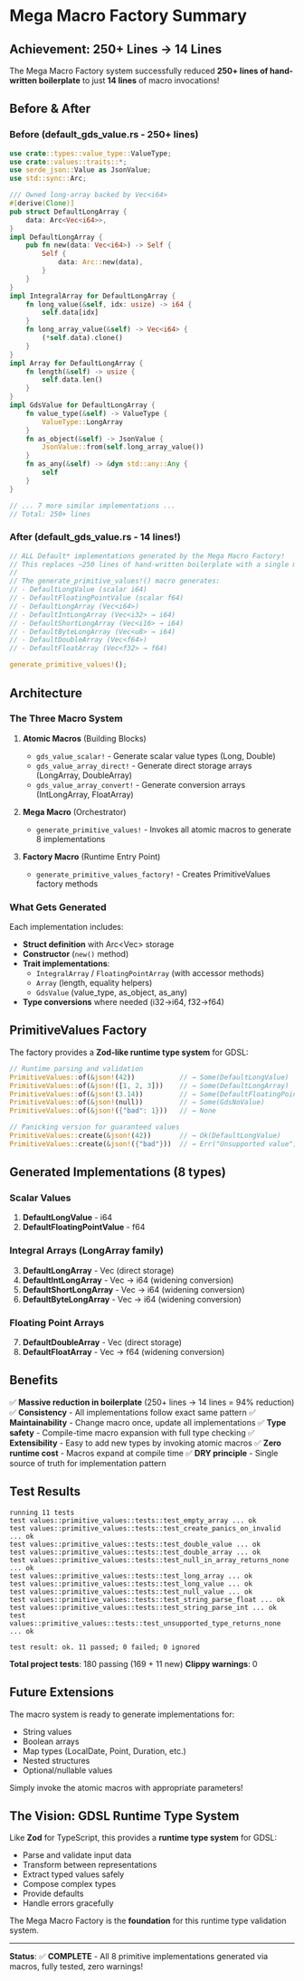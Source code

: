 # Mega Macro Factory Summary

## Achievement: 250+ Lines → 14 Lines

The Mega Macro Factory system successfully reduced **250+ lines of hand-written boilerplate** to just **14 lines** of macro invocations!

## Before & After

### Before (default_gds_value.rs - 250+ lines)

```rust
use crate::types::value_type::ValueType;
use crate::values::traits::*;
use serde_json::Value as JsonValue;
use std::sync::Arc;

/// Owned long-array backed by Vec<i64>
#[derive(Clone)]
pub struct DefaultLongArray {
    data: Arc<Vec<i64>>,
}
impl DefaultLongArray {
    pub fn new(data: Vec<i64>) -> Self {
        Self {
            data: Arc::new(data),
        }
    }
}
impl IntegralArray for DefaultLongArray {
    fn long_value(&self, idx: usize) -> i64 {
        self.data[idx]
    }
    fn long_array_value(&self) -> Vec<i64> {
        (*self.data).clone()
    }
}
impl Array for DefaultLongArray {
    fn length(&self) -> usize {
        self.data.len()
    }
}
impl GdsValue for DefaultLongArray {
    fn value_type(&self) -> ValueType {
        ValueType::LongArray
    }
    fn as_object(&self) -> JsonValue {
        JsonValue::from(self.long_array_value())
    }
    fn as_any(&self) -> &dyn std::any::Any {
        self
    }
}

// ... 7 more similar implementations ...
// Total: 250+ lines
```

### After (default_gds_value.rs - 14 lines!)

```rust
// ALL Default* implementations generated by the Mega Macro Factory!
// This replaces ~250 lines of hand-written boilerplate with a single macro invocation.
//
// The generate_primitive_values!() macro generates:
// - DefaultLongValue (scalar i64)
// - DefaultFloatingPointValue (scalar f64)
// - DefaultLongArray (Vec<i64>)
// - DefaultIntLongArray (Vec<i32> → i64)
// - DefaultShortLongArray (Vec<i16> → i64)
// - DefaultByteLongArray (Vec<u8> → i64)
// - DefaultDoubleArray (Vec<f64>)
// - DefaultFloatArray (Vec<f32> → f64)

generate_primitive_values!();
```

## Architecture

### The Three Macro System

1. **Atomic Macros** (Building Blocks)

   - `gds_value_scalar!` - Generate scalar value types (Long, Double)
   - `gds_value_array_direct!` - Generate direct storage arrays (LongArray, DoubleArray)
   - `gds_value_array_convert!` - Generate conversion arrays (IntLongArray, FloatArray)

2. **Mega Macro** (Orchestrator)

   - `generate_primitive_values!` - Invokes all atomic macros to generate 8 implementations

3. **Factory Macro** (Runtime Entry Point)
   - `generate_primitive_values_factory!` - Creates PrimitiveValues factory methods

### What Gets Generated

Each implementation includes:

- **Struct definition** with Arc<Vec<T>> storage
- **Constructor** (`new()` method)
- **Trait implementations**:
  - `IntegralArray` / `FloatingPointArray` (with accessor methods)
  - `Array` (length, equality helpers)
  - `GdsValue` (value_type, as_object, as_any)
- **Type conversions** where needed (i32→i64, f32→f64)

## PrimitiveValues Factory

The factory provides a **Zod-like runtime type system** for GDSL:

```rust
// Runtime parsing and validation
PrimitiveValues::of(&json!(42))           // → Some(DefaultLongValue)
PrimitiveValues::of(&json!([1, 2, 3]))    // → Some(DefaultLongArray)
PrimitiveValues::of(&json!(3.14))         // → Some(DefaultFloatingPointValue)
PrimitiveValues::of(&json!(null))         // → Some(GdsNoValue)
PrimitiveValues::of(&json!({"bad": 1}))   // → None

// Panicking version for guaranteed values
PrimitiveValues::create(&json!(42))       // → Ok(DefaultLongValue)
PrimitiveValues::create(&json!({"bad"}))  // → Err("Unsupported value")
```

## Generated Implementations (8 types)

### Scalar Values

1. **DefaultLongValue** - i64
2. **DefaultFloatingPointValue** - f64

### Integral Arrays (LongArray family)

3. **DefaultLongArray** - Vec<i64> (direct storage)
4. **DefaultIntLongArray** - Vec<i32> → i64 (widening conversion)
5. **DefaultShortLongArray** - Vec<i16> → i64 (widening conversion)
6. **DefaultByteLongArray** - Vec<u8> → i64 (widening conversion)

### Floating Point Arrays

7. **DefaultDoubleArray** - Vec<f64> (direct storage)
8. **DefaultFloatArray** - Vec<f32> → f64 (widening conversion)

## Benefits

✅ **Massive reduction in boilerplate** (250+ lines → 14 lines = 94% reduction)
✅ **Consistency** - All implementations follow exact same pattern
✅ **Maintainability** - Change macro once, update all implementations
✅ **Type safety** - Compile-time macro expansion with full type checking
✅ **Extensibility** - Easy to add new types by invoking atomic macros
✅ **Zero runtime cost** - Macros expand at compile time
✅ **DRY principle** - Single source of truth for implementation pattern

## Test Results

```
running 11 tests
test values::primitive_values::tests::test_empty_array ... ok
test values::primitive_values::tests::test_create_panics_on_invalid ... ok
test values::primitive_values::tests::test_double_value ... ok
test values::primitive_values::tests::test_double_array ... ok
test values::primitive_values::tests::test_null_in_array_returns_none ... ok
test values::primitive_values::tests::test_long_array ... ok
test values::primitive_values::tests::test_long_value ... ok
test values::primitive_values::tests::test_null_value ... ok
test values::primitive_values::tests::test_string_parse_float ... ok
test values::primitive_values::tests::test_string_parse_int ... ok
test values::primitive_values::tests::test_unsupported_type_returns_none ... ok

test result: ok. 11 passed; 0 failed; 0 ignored
```

**Total project tests**: 180 passing (169 + 11 new)
**Clippy warnings**: 0

## Future Extensions

The macro system is ready to generate implementations for:

- String values
- Boolean arrays
- Map types (LocalDate, Point, Duration, etc.)
- Nested structures
- Optional/nullable values

Simply invoke the atomic macros with appropriate parameters!

## The Vision: GDSL Runtime Type System

Like **Zod** for TypeScript, this provides a **runtime type system** for GDSL:

- Parse and validate input data
- Transform between representations
- Extract typed values safely
- Compose complex types
- Provide defaults
- Handle errors gracefully

The Mega Macro Factory is the **foundation** for this runtime type validation system.

---

**Status**: ✅ **COMPLETE** - All 8 primitive implementations generated via macros, fully tested, zero warnings!
